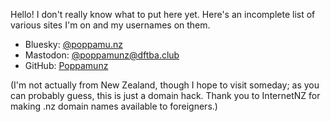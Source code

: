 Hello! I don't really know what to put here yet. Here's an incomplete list of various sites I'm on and my usernames on them.

- Bluesky: [@poppamu.nz](https://bsky.app/profile/poppamu.nz)
- Mastodon: <a rel="me" href="https://dftba.club/@poppamunz">@poppamunz@dftba.club</a>
- GitHub: [Poppamunz](https://github.com/Poppamunz)

(I'm not actually from New Zealand, though I hope to visit someday; as you can probably guess, this is just a domain hack. Thank you to InternetNZ for making .nz domain names available to foreigners.)